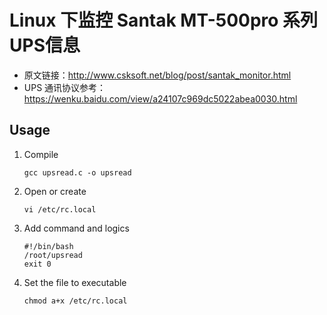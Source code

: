 # Linux 下监控 Santak MT-500pro 系列UPS信息
- 原文链接：<http://www.csksoft.net/blog/post/santak_monitor.html>
- UPS 通讯协议参考：<https://wenku.baidu.com/view/a24107c969dc5022abea0030.html>

## Usage
1. Compile
    ```
    gcc upsread.c -o upsread
    ```
2. Open or create
    ```
    vi /etc/rc.local
    ```
3. Add command and logics
    ```
    #!/bin/bash
    /root/upsread
    exit 0
    ```
4. Set the file to executable
    ```
    chmod a+x /etc/rc.local
    ```